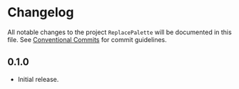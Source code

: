 # Changelog

All notable changes to the project `ReplacePalette` will be documented in this file.
See [Conventional Commits](https://conventionalcommits.org) for commit guidelines.

## 0.1.0

- Initial release.
